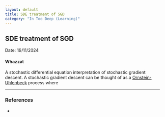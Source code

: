 ```yaml
---
layout: default
title: SDE treatment of SGD
category: "In Too Deep (Learning)"
---
```

## SDE treatment of SGD

Date: 19/11/2024

#### Whazzat
A stochastic differential equation interpretation of stochastic gradient descent. A stochastic gradient descent can be thought of as a [Ornstein-Uhlenbeck](https://en.wikipedia.org/wiki/Ornstein%E2%80%93Uhlenbeck_process) process where 


---
### References
- 